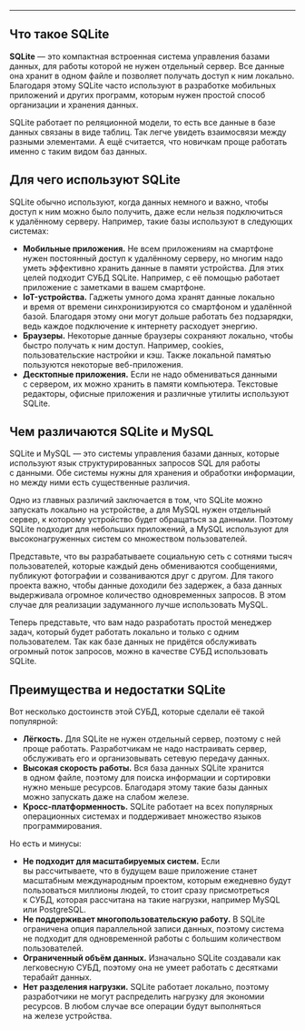 
___
## **Что такое SQLite**

**SQLite** — это компактная встроенная система управления базами данных, для работы которой не нужен отдельный сервер. Все данные она хранит в одном файле и позволяет получать доступ к ним локально. Благодаря этому SQLite часто используют в разработке мобильных приложений и других программ, которым нужен простой способ организации и хранения данных.

SQLite работает по реляционной модели, то есть все данные в базе данных связаны в виде таблиц. Так легче увидеть взаимосвязи между разными элементами. А ещё считается, что новичкам проще работать именно с таким видом баз данных.
## **Для чего используют SQLite**

SQLite обычно используют, когда данных немного и важно, чтобы доступ к ним можно было получить, даже если нельзя подключиться к удалённому серверу. Например, такие базы используют в следующих системах:

- **Мобильные приложения.** Не всем приложениям на смартфоне нужен постоянный доступ к удалённому серверу, но многим надо уметь эффективно хранить данные в памяти устройства. Для этих целей подходит СУБД SQLite. Например, с её помощью работает приложение с заметками в вашем смартфоне.
- **IoT-устройства.** Гаджеты умного дома хранят данные локально и время от времени синхронизируются со смартфоном и удалённой базой. Благодаря этому они могут дольше работать без подзарядки, ведь каждое подключение к интернету расходует энергию.
- **Браузеры.** Некоторые данные браузеры сохраняют локально, чтобы быстро получать к ним доступ. Например, cookies, пользовательские настройки и кэш. Также локальной памятью пользуются некоторые веб-приложения.
- **Десктопные приложения.** Если не надо обмениваться данными с сервером, их можно хранить в памяти компьютера. Текстовые редакторы, офисные приложения и различные утилиты используют SQLite.

## **Чем различаются SQLite и MySQL**

SQLite и MySQL — это системы управления базами данных, которые используют язык структурированных запросов SQL для работы с данными. Обе системы нужны для хранения и обработки информации, но между ними есть существенные различия.

Одно из главных различий заключается в том, что SQLite можно запускать локально на устройстве, а для MySQL нужен отдельный сервер, к которому устройство будет обращаться за данными. Поэтому SQLite подходит для небольших приложений, а MySQL используют для высоконагруженных систем со множеством пользователей.

Представьте, что вы разрабатываете социальную сеть с сотнями тысяч пользователей, которые каждый день обмениваются сообщениями, публикуют фотографии и созваниваются друг с другом. Для такого проекта важно, чтобы данные доходили без задержек, а база данных выдерживала огромное количество одновременных запросов. В этом случае для реализации задуманного лучше использовать MySQL.

Теперь представьте, что вам надо разработать простой менеджер задач, который будет работать локально и только с одним пользователем. Так как базе данных не придётся обслуживать огромный поток запросов, можно в качестве СУБД использовать SQLite.

## **Преимущества и недостатки SQLite**

Вот несколько достоинств этой СУБД, которые сделали её такой популярной:

- **Лёгкость.** Для SQLite не нужен отдельный сервер, поэтому с ней проще работать. Разработчикам не надо настраивать сервер, обслуживать его и организовывать сетевую передачу данных.
- **Высокая скорость работы.** Вся база данных SQLite хранится в одном файле, поэтому для поиска информации и сортировки нужно меньше ресурсов. Благодаря этому такие базы данных можно запускать даже на слабом железе.
- **Кросс-платформенность.** SQLite работает на всех популярных операционных системах и поддерживает множество языков программирования.

Но есть и минусы:

- **Не подходит для масштабируемых систем.** Если вы рассчитываете, что в будущем ваше приложение станет масштабным международным проектом, которым ежедневно будут пользоваться миллионы людей, то стоит сразу присмотреться к СУБД, которая рассчитана на такие нагрузки, например MySQL или PostgreSQL.
- **Не поддерживает многопользовательскую работу.** В SQLite ограничена опция параллельной записи данных, поэтому система не подходит для одновременной работы с большим количеством пользователей.
- **Ограниченный объём данных.** Изначально SQLite создавали как легковесную СУБД, поэтому она не умеет работать с десятками терабайт данных.
- **Нет разделения нагрузки.** SQLite работает локально, поэтому разработчики не могут распределить нагрузку для экономии ресурсов. В любом случае все операции будут выполняться на железе устройства.